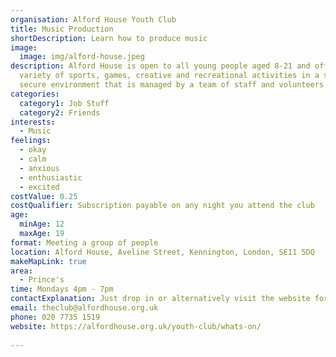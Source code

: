 ```yaml
---
organisation: Alford House Youth Club
title: Music Production
shortDescription: Learn how to produce music
image:
  image: img/alford-house.jpeg
description: Alford House is open to all young people aged 8-21 and offers a
  variety of sports, games, creative and recreational activities in a safe and
  secure environment that is managed by a team of staff and volunteers.
categories:
  category1: Job Stuff
  category2: Friends
interests:
  - Music
feelings:
  - okay
  - calm
  - anxious
  - enthusiastic
  - excited
costValue: 0.25
costQualifier: Subscription payable on any night you attend the club
age:
  minAge: 12
  maxAge: 19
format: Meeting a group of people
location: Alford House, Aveline Street, Kennington, London, SE11 5DQ
makeMapLink: true
area:
  - Prince's
time: Mondays 4pm - 7pm
contactExplanation: Just drop in or alternatively visit the website for more info.
email: theclub@alfordhouse.org.uk
phone: 020 7735 1519
website: https://alfordhouse.org.uk/youth-club/whats-on/
 
---
```

